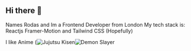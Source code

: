 ## Hi there 👋

<!--
**Unidentified-Coder/Unidentified-Coder** is a ✨ _special_ ✨ repository because its `README.md` (this file) appears on your GitHub profile.

Here are some ideas to get you started:

- 🔭 I’m currently working on ...
- 🌱 I’m currently learning ...
- 👯 I’m looking to collaborate on ...
- 🤔 I’m looking for help with ...
- 💬 Ask me about ...
- 📫 How to reach me: ...
- 😄 Pronouns: ...
- ⚡ Fun fact: ...
-->

Names Rodas and Im a Frontend Developer from London
My tech stack is: Reactjs Framer-Motion and Tailwind CSS (Hopefully)

I like Anime (![Jujutsu Kisen](https://github.com/user-attachments/assets/7a9a6c3e-4343-4235-998b-2d1bb27dcb59)![Demon Slayer](https://github.com/user-attachments/assets/b10b681d-5346-4d1f-b01c-178ef7a89d90)



